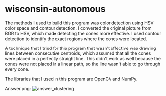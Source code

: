 # wisconsin-autonomous

The methods I used to build this program was color detection using HSV color space and contour detection. I converted the original picture from BGR to HSV, which made detecting the cones more effective. I used contour detection to identify the exact regions where the cones were located.

A technique that I tried for this program that wasn't effective was drawing lines between consecutive centroids, which assumed that all the cones were placed in a perfectly straight line. This didn't work as well because the cones were not placed in a linear path, so the line wasn't able to go through every cone.

The libraries that I used in this program are OpenCV and NumPy.


Answer.png:
![answer_clustering](https://github.com/user-attachments/assets/f527a9e5-188e-475d-a2ec-34f503c40221)


